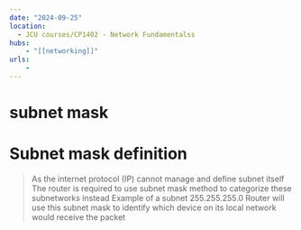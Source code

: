 ```yaml
---
date: "2024-09-25"
location: 
  - JCU courses/CP1402 - Network Fundamentalss
hubs: 
    - "[[networking]]"
urls:
    - 
---
```


# subnet mask
# Subnet mask definition
> As the internet protocol (IP) cannot manage and define subnet itself
> The router is required to use subnet mask method to categorize these subnetworks instead
> Example of a subnet 255.255.255.0
> Router will use this subnet mask to identify which device on its local network would receive the packet



